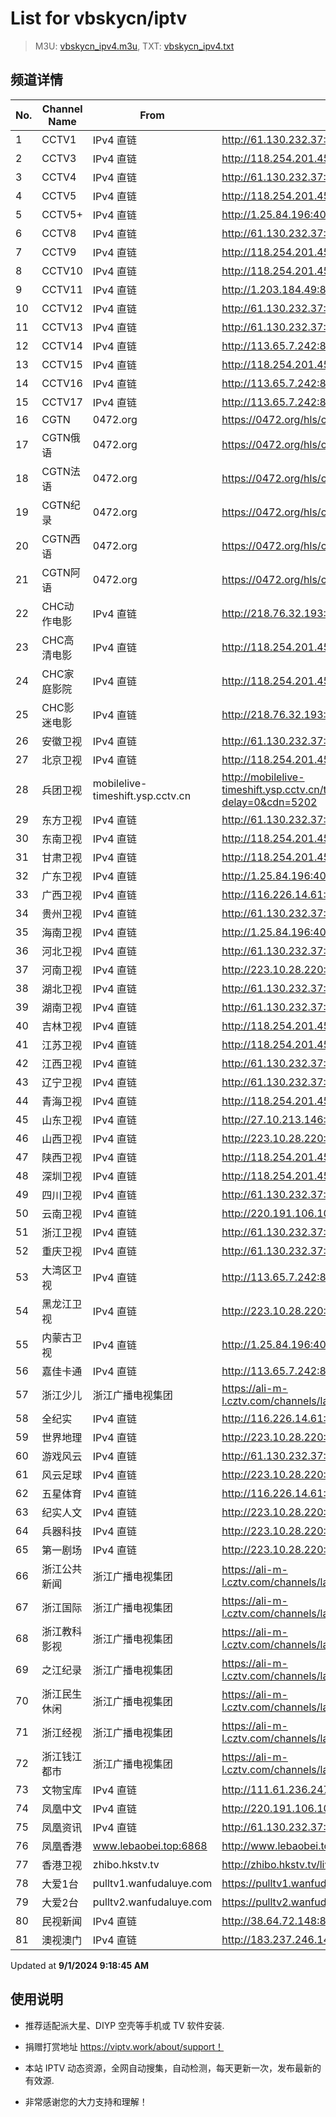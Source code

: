 # List for **vbskycn/iptv**

> M3U: [vbskycn_ipv4.m3u](./vbskycn_ipv4.m3u ), TXT: [vbskycn_ipv4.txt](./txt/vbskycn_ipv4.txt )

## 频道详情

| No. | Channel Name | From | Source |
| --- | ------------ | ---- | ------ |
| 1 | CCTV1 | IPv4 直链 | <http://61.130.232.37:8889/udp/233.50.200.99:5140> |
| 2 | CCTV3 | IPv4 直链 | <http://118.254.201.45:8888/udp/239.76.246.153:1234> |
| 3 | CCTV4 | IPv4 直链 | <http://61.130.232.37:8889/udp/233.50.200.101:5140> |
| 4 | CCTV5 | IPv4 直链 | <http://118.254.201.45:8888/udp/239.76.246.155:1234> |
| 5 | CCTV5+ | IPv4 直链 | <http://1.25.84.196:4022/udp/239.125.1.57:5000> |
| 6 | CCTV8 | IPv4 直链 | <http://61.130.232.37:8889/udp/233.50.200.110:5140> |
| 7 | CCTV9 | IPv4 直链 | <http://118.254.201.45:8888/udp/239.76.246.159:1234> |
| 8 | CCTV10 | IPv4 直链 | <http://118.254.201.45:8888/udp/239.76.246.160:1234> |
| 9 | CCTV11 | IPv4 直链 | <http://1.203.184.49:8888/udp/225.1.8.73:8120> |
| 10 | CCTV12 | IPv4 直链 | <http://61.130.232.37:8889/udp/233.50.200.21:5140> |
| 11 | CCTV13 | IPv4 直链 | <http://61.130.232.37:8889/udp/233.50.200.111:5140> |
| 12 | CCTV14 | IPv4 直链 | <http://113.65.7.242:8888/udp/239.77.1.161:5146> |
| 13 | CCTV15 | IPv4 直链 | <http://118.254.201.45:8888/udp/239.76.245.252:1234> |
| 14 | CCTV16 | IPv4 直链 | <http://113.65.7.242:8888/udp/239.77.0.165:5146> |
| 15 | CCTV17 | IPv4 直链 | <http://113.65.7.242:8888/udp/239.77.1.121:5146> |
| 16 | CGTN | 0472.org | <https://0472.org/hls/cgtn.m3u8> |
| 17 | CGTN俄语 | 0472.org | <https://0472.org/hls/cgtne.m3u8> |
| 18 | CGTN法语 | 0472.org | <https://0472.org/hls/cgtnf.m3u8> |
| 19 | CGTN纪录 | 0472.org | <https://0472.org/hls/cgtnd.m3u8> |
| 20 | CGTN西语 | 0472.org | <https://0472.org/hls/cgtnx.m3u8> |
| 21 | CGTN阿语 | 0472.org | <https://0472.org/hls/cgtna.m3u8> |
| 22 | CHC动作电影 | IPv4 直链 | <http://218.76.32.193:9901/tsfile/live/1020_1.m3u8> |
| 23 | CHC高清电影 | IPv4 直链 | <http://118.254.201.45:8888/udp/239.76.245.242:1234> |
| 24 | CHC家庭影院 | IPv4 直链 | <http://118.254.201.45:8888/udp/239.76.245.241:1234> |
| 25 | CHC影迷电影 | IPv4 直链 | <http://218.76.32.193:9901/tsfile/live/1019_1.m3u8> |
| 26 | 安徽卫视 | IPv4 直链 | <http://61.130.232.37:8889/udp/233.50.200.106:5140> |
| 27 | 北京卫视 | IPv4 直链 | <http://118.254.201.45:8888/udp/239.76.246.184:1234> |
| 28 | 兵团卫视 | mobilelive-timeshift.ysp.cctv.cn | <http://mobilelive-timeshift.ysp.cctv.cn/timeshift/ysp/2022606701/timeshift.m3u8?delay=0&cdn=5202> |
| 29 | 东方卫视 | IPv4 直链 | <http://61.130.232.37:8889/udp/233.50.200.146:5140> |
| 30 | 东南卫视 | IPv4 直链 | <http://118.254.201.45:8888/udp/239.76.245.190:1234> |
| 31 | 甘肃卫视 | IPv4 直链 | <http://118.254.201.45:8888/udp/239.76.246.94:1234> |
| 32 | 广东卫视 | IPv4 直链 | <http://1.25.84.196:4022/udp/239.125.2.71:4120> |
| 33 | 广西卫视 | IPv4 直链 | <http://116.226.14.61:4022/udp/239.45.0.5:5140> |
| 34 | 贵州卫视 | IPv4 直链 | <http://61.130.232.37:8889/udp/233.50.201.142:5140> |
| 35 | 海南卫视 | IPv4 直链 | <http://1.25.84.196:4022/udp/239.125.2.189:4120> |
| 36 | 河北卫视 | IPv4 直链 | <http://61.130.232.37:8889/udp/233.50.200.105:5140> |
| 37 | 河南卫视 | IPv4 直链 | <http://223.10.28.220:8084/udp/239.1.1.34:8034> |
| 38 | 湖北卫视 | IPv4 直链 | <http://61.130.232.37:8889/udp/233.50.200.147:5140> |
| 39 | 湖南卫视 | IPv4 直链 | <http://61.130.232.37:8889/udp/233.50.200.190:5140> |
| 40 | 吉林卫视 | IPv4 直链 | <http://118.254.201.45:8888/udp/239.76.246.201:1234> |
| 41 | 江苏卫视 | IPv4 直链 | <http://118.254.201.45:8888/udp/239.76.246.181:1234> |
| 42 | 江西卫视 | IPv4 直链 | <http://61.130.232.37:8889/udp/233.50.200.119:5140> |
| 43 | 辽宁卫视 | IPv4 直链 | <http://61.130.232.37:8889/udp/233.50.201.141:5140> |
| 44 | 青海卫视 | IPv4 直链 | <http://118.254.201.45:8888/udp/239.76.254.132:9000> |
| 45 | 山东卫视 | IPv4 直链 | <http://27.10.213.146:8001/udp/225.0.4.199:7980> |
| 46 | 山西卫视 | IPv4 直链 | <http://223.10.28.220:8084/udp/239.1.1.1:8001> |
| 47 | 陕西卫视 | IPv4 直链 | <http://118.254.201.45:8888/udp/239.76.254.76:9000> |
| 48 | 深圳卫视 | IPv4 直链 | <http://118.254.201.45:8888/udp/239.76.246.188:1234> |
| 49 | 四川卫视 | IPv4 直链 | <http://61.130.232.37:8889/udp/233.50.200.118:5140> |
| 50 | 云南卫视 | IPv4 直链 | <http://220.191.106.108:55555/udp/233.50.200.115:5140> |
| 51 | 浙江卫视 | IPv4 直链 | <http://61.130.232.37:8889/udp/233.50.201.100:5140> |
| 52 | 重庆卫视 | IPv4 直链 | <http://61.130.232.37:8889/udp/233.50.200.114:5140> |
| 53 | 大湾区卫视 | IPv4 直链 | <http://113.65.7.242:8888/udp/239.77.0.215:5146> |
| 54 | 黑龙江卫视 | IPv4 直链 | <http://223.10.28.220:8084/udp/239.1.1.37:8037> |
| 55 | 内蒙古卫视 | IPv4 直链 | <http://1.25.84.196:4022/udp/239.125.1.59:5000> |
| 56 | 嘉佳卡通 | IPv4 直链 | <http://113.65.7.242:8888/udp/239.77.0.179:5146> |
| 57 | 浙江少儿 | 浙江广播电视集团 | <https://ali-m-l.cztv.com/channels/lantian/channel008/1080p.m3u8> |
| 58 | 全纪实 | IPv4 直链 | <http://116.226.14.61:4022/udp/239.45.3.135:5140> |
| 59 | 世界地理 | IPv4 直链 | <http://223.10.28.220:8084/udp/239.1.1.99:8099> |
| 60 | 游戏风云 | IPv4 直链 | <http://61.130.232.37:8889/udp/233.50.200.14:5140> |
| 61 | 风云足球 | IPv4 直链 | <http://223.10.28.220:8084/udp/239.1.1.101:8101> |
| 62 | 五星体育 | IPv4 直链 | <http://116.226.14.61:4022/udp/239.45.3.210:5140> |
| 63 | 纪实人文 | IPv4 直链 | <http://223.10.28.220:8084/udp/239.1.1.45:8045> |
| 64 | 兵器科技 | IPv4 直链 | <http://223.10.28.220:8084/udp/239.1.1.97:8097> |
| 65 | 第一剧场 | IPv4 直链 | <http://223.10.28.220:8084/udp/239.1.1.94:8094> |
| 66 | 浙江公共新闻 | 浙江广播电视集团 | <https://ali-m-l.cztv.com/channels/lantian/channel007/1080p.m3u8> |
| 67 | 浙江国际 | 浙江广播电视集团 | <https://ali-m-l.cztv.com/channels/lantian/channel010/1080p.m3u8> |
| 68 | 浙江教科影视 | 浙江广播电视集团 | <https://ali-m-l.cztv.com/channels/lantian/channel004/1080p.m3u8> |
| 69 | 之江纪录 | 浙江广播电视集团 | <https://ali-m-l.cztv.com/channels/lantian/channel012/1080p.m3u8> |
| 70 | 浙江民生休闲 | 浙江广播电视集团 | <https://ali-m-l.cztv.com/channels/lantian/channel006/1080p.m3u8> |
| 71 | 浙江经视 | 浙江广播电视集团 | <https://ali-m-l.cztv.com/channels/lantian/channel003/1080p.m3u8> |
| 72 | 浙江钱江都市 | 浙江广播电视集团 | <https://ali-m-l.cztv.com/channels/lantian/channel002/1080p.m3u8> |
| 73 | 文物宝库 | IPv4 直链 | <http://111.61.236.247:9081/hls/64/index.m3u8> |
| 74 | 凤凰中文 | IPv4 直链 | <http://220.191.106.108:55555/udp/233.50.200.42:5140> |
| 75 | 凤凰资讯 | IPv4 直链 | <http://61.130.232.37:8889/udp/233.50.200.192:5140> |
| 76 | 凤凰香港 | www.lebaobei.top:6868 | <http://www.lebaobei.top:6868/udp/239.255.30.123:8231> |
| 77 | 香港卫视 | zhibo.hkstv.tv | <http://zhibo.hkstv.tv/livestream/mutfysrq/playlist.m3u8> |
| 78 | 大爱1台 | pulltv1.wanfudaluye.com | <https://pulltv1.wanfudaluye.com/live/tv1.m3u8> |
| 79 | 大爱2台 | pulltv2.wanfudaluye.com | <https://pulltv2.wanfudaluye.com/live/tv2.m3u8> |
| 80 | 民视新闻 | IPv4 直链 | <http://38.64.72.148:80/hls/modn/list/4012/chunklist1.m3u8> |
| 81 | 澳视澳门 | IPv4 直链 | <http://183.237.246.14:9931/tsfile/live/1039_1.m3u8> |

Updated at **9/1/2024 9:18:45 AM**

## 使用说明

- 推荐适配派大星、DIYP 空壳等手机或 TV 软件安装.

- 捐赠打赏地址 <https://viptv.work/about/support！>

- 本站 IPTV 动态资源，全网自动搜集，自动检测，每天更新一次，发布最新的有效源.

- 非常感谢您的大力支持和理解！
